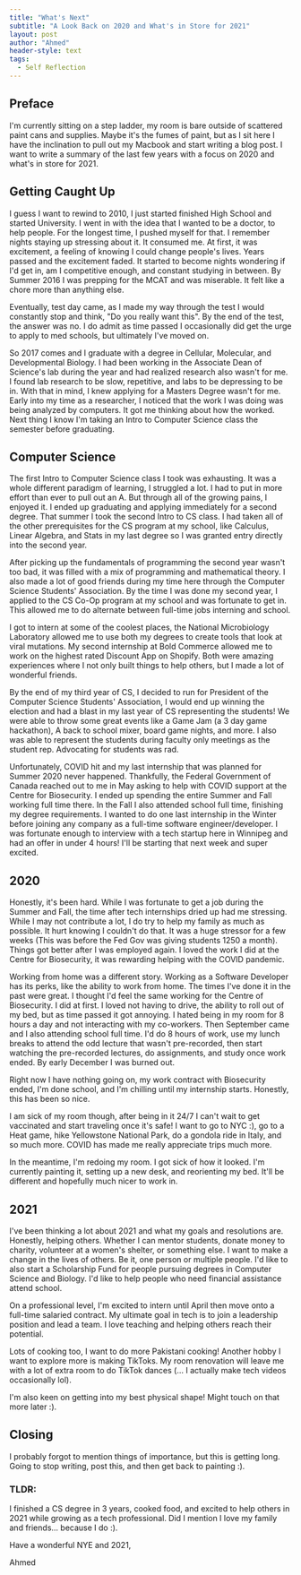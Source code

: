 ```yaml
---
title: "What's Next"
subtitle: "A Look Back on 2020 and What's in Store for 2021"
layout: post
author: "Ahmed"
header-style: text
tags:
  - Self Reflection
---
```


## Preface
I'm currently sitting on a step ladder, my room is bare outside of scattered paint cans and supplies. Maybe it's the fumes of paint, but as I sit here I have the inclination to pull out my Macbook and start writing a blog post. I want to write a summary of the last few years with a focus on 2020 and what's in store for 2021. 

## Getting Caught Up
I guess I want to rewind to 2010, I just started finished High School and started University. I went in with the idea that I wanted to be a doctor, to help people. For the longest time, I pushed myself for that. I remember nights staying up stressing about it. It consumed me. At first, it was excitement, a feeling of knowing I could change people's lives. Years passed and the excitement faded. It started to become nights wondering if I'd get in, am I competitive enough, and constant studying in between. By Summer 2016 I was prepping for the MCAT and was miserable. It felt like a chore more than anything else. 

Eventually, test day came, as I made my way through the test I would constantly stop and think, "Do you really want this". By the end of the test, the answer was no. I do admit as time passed I occasionally did get the urge to apply to med schools, but ultimately I've moved on.

So 2017 comes and I graduate with a degree in Cellular, Molecular, and Developmental Biology. I had been working in the Associate Dean of Science's lab during the year and had realized research also wasn't for me. I found lab research to be slow, repetitive, and labs to be depressing to be in. With that in mind, I knew applying for a Masters Degree wasn't for me. Early into my time as a researcher, I noticed that the work I was doing was being analyzed by computers. It got me thinking about how the worked. Next thing I know I'm taking an Intro to Computer Science class the semester before graduating.

## Computer Science
The first Intro to Computer Science class I took was exhausting. It was a whole different paradigm of learning, I struggled a lot. I had to put in more effort than ever to pull out an A. But through all of the growing pains, I enjoyed it. I ended up graduating and applying immediately for a second degree. That summer I took the second Intro to CS class. I had taken all of the other prerequisites for the  CS program at my school, like Calculus, Linear Algebra, and Stats in my last degree so I was granted entry directly into the second year.

After picking up the fundamentals of programming the second year wasn't too bad, it was filled with a mix of programming and mathematical theory. I also made a lot of good friends during my time here through the Computer Science Students' Association. By the time I was done my second year, I applied to the CS Co-Op program at my school and was fortunate to get in. This allowed me to do alternate between full-time jobs interning and school.

I got to intern at some of the coolest places, the National Microbiology Laboratory allowed me to use both my degrees to create tools that look at viral mutations. My second internship at Bold Commerce allowed me to work on the highest rated Discount App on Shopify. Both were amazing experiences where I not only built things to help others, but I made a lot of wonderful friends. 

By the end of my third year of CS, I decided to run for President of the Computer Science Students' Association, I would end up winning the election and had a blast in my last year of CS representing the students! We were able to throw some great events like a Game Jam (a 3 day game hackathon), A back to school mixer, board game nights, and more. I also was able to represent the students during faculty only meetings as the student rep. Advocating for students was rad.

Unfortunately, COVID hit and my last internship that was planned for Summer 2020 never happened. Thankfully, the Federal Government of Canada reached out to me in May asking to help with COVID support at the Centre for Biosecurity. I ended up spending the entire Summer and Fall working full time there. In the Fall I also attended school full time, finishing my degree requirements. I wanted to do one last internship in the Winter before joining any company as a full-time software engineer/developer. I was fortunate enough to interview with a tech startup here in Winnipeg and had an offer in under 4 hours! I'll be starting that next week and super excited.

## 2020

Honestly, it's been hard. While I was fortunate to get a job during the Summer and Fall, the time after tech internships dried up had me stressing. While I may not contribute a lot, I do try to help my family as much as possible. It hurt knowing I couldn't do that. It was a huge stressor for a few weeks (This was before the Fed Gov was giving students 1250 a month). Things got better after I was employed again. I loved the work I did at the Centre for Biosecurity, it was rewarding helping with the COVID pandemic. 

Working from home was a different story. Working as a Software Developer has its perks, like the ability to work from home. The times I've done it in the past were great. I thought I'd feel the same working for the Centre of Biosecurity. I did at first. I loved not having to drive, the ability to roll out of my bed, but as time passed it got annoying. I hated being in my room for 8 hours a day and not interacting with my co-workers. Then September came and I also attending school full time. I'd do 8 hours of work, use my lunch breaks to attend the odd lecture that wasn't pre-recorded, then start watching the pre-recorded lectures, do assignments, and study once work ended. By early December I was burned out. 

Right now I have nothing going on, my work contract with Biosecurity ended, I'm done school, and I'm chilling until my internship starts. Honestly, this has been so nice. 

I am sick of my room though, after being in it 24/7 I can't wait to get vaccinated and start traveling once it's safe! I want to go to NYC :), go to a Heat game, hike Yellowstone National Park, do a gondola ride in Italy, and so much more. COVID has made me really appreciate trips much more.

In the meantime, I'm redoing my room. I got sick of how it looked. I'm currently painting it, setting up a new desk, and reorienting my bed. It'll be different and hopefully much nicer to work in.


## 2021

I've been thinking a lot about 2021 and what my goals and resolutions are. Honestly, helping others. Whether I can mentor students, donate money to charity, volunteer at a women's shelter, or something else. I want to make a change in the lives of others. Be it, one person or multiple people. I'd like to also start a Scholarship Fund for people pursuing degrees in Computer Science and Biology. I'd like to help people who need financial assistance attend school.

On a professional level, I'm excited to intern until April then move onto a full-time salaried contract. My ultimate goal in tech is to join a leadership position and lead a team. I love teaching and helping others reach their potential. 

Lots of cooking too, I want to do more Pakistani cooking! Another hobby I want to explore more is making TikToks. My room renovation will leave me with a lot of extra room to do TikTok dances (... I actually make tech videos occasionally lol).

I'm also keen on getting into my best physical shape! Might touch on that more later :).

## Closing

I probably forgot to mention things of importance, but this is getting long. Going to stop writing, post this, and then get back to painting :).

### TLDR:

I finished a CS degree in 3 years, cooked food, and excited to help others in 2021 while growing as a tech professional. Did I mention I love my family and friends... because I do :).


Have a wonderful NYE and 2021,

Ahmed
